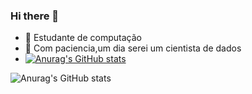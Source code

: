 ### Hi there 👋

- 🌱 Estudante de computação
- 🤔 Com paciencia,um dia serei um cientista de dados
- [![Anurag's GitHub stats](https://github-readme-stats.vercel.app/api?username=Jonatas-G-Oliveira)](https://github.com/anuraghazra/github-readme-stats)

![Anurag's GitHub stats](https://github-readme-stats.vercel.app/api?username=Jonatas-G-Oliveira&show_icons=true)
